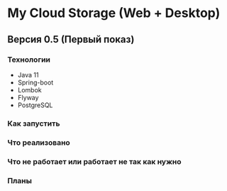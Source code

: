 # My Cloud Storage (Web + Desktop)

## Версия 0.5 (Первый показ)

### Технологии
- Java 11 
- Spring-boot 
- Lombok
- Flyway 
- PostgreSQL 

### Как запустить
### Что реализовано
### Что не работает или работает не так как нужно
### Планы
